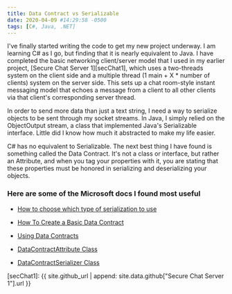 ```yaml
---
title: Data Contract vs Serializable
date: 2020-04-09 #14:29:58 -0500
tags: [C#, Java, .NET]
---
```

I've finally started writing the code to get my new project underway. I am learning C# as I go, but finding that it is nearly equivalent to Java. I have completed the basic networking client/server model that I used in my earlier project, [Secure Chat Server 1][secChat1], which uses a two-threads system on the client side and a multiple thread (1 main + X * number of clients) system on the server side. This sets up a chat room-style instant messaging model that echoes a message from a client to all other clients via that client's corresponding server thread.

In order to send more data than just a text string, I need a way to serialize objects to be sent through my socket streams. In Java, I simply relied on the ObjectOutput stream, a class that implemented Java's Serializable interface. Little did I know how much it abstracted to make my life easier.

C# has no equivalent to Serializable. The next best thing I have found is something called the Data Contract. It's not a class or interface, but rather an Attribute, and when you tag your properties with it, you are stating that these properties must be honored in serializing and deserializing your objects.

### Here are some of the Microsoft docs I found most useful

- [How to choose which type of serialization to use](https://docs.microsoft.com/en-us/dotnet/standard/serialization/serialization-guidelines)

- [How To Create a Basic Data Contract](https://docs.microsoft.com/en-us/dotnet/framework/wcf/feature-details/how-to-create-a-basic-data-contract-for-a-class-or-structure)

- [Using Data Contracts](https://docs.microsoft.com/en-us/dotnet/framework/wcf/feature-details/using-data-contracts)

- [DataContractAttribute Class](https://docs.microsoft.com/en-us/dotnet/api/system.runtime.serialization.datacontractattribute?view=netframework-4.8)

- [DataContractSerializer Class](https://docs.microsoft.com/en-us/dotnet/api/system.runtime.serialization.datacontractserializer?view=netframework-4.8)


[secChat1]: {{ site.github_url | append: site.data.github["Secure Chat Server 1"].url }}
